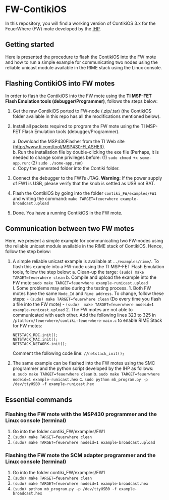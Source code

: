 # FW-ContikiOS

In this repository, you will find a working version of ContikiOS 3.x for the FeuerWhere (FW) mote developed by the [IHP](https://www.ihp-microelectronics.com/en/start.html).

## Getting started

Here is presented the procedure to flash the ContikiOS into the FW mote and how to run a simple example for communicating two nodes using the reliable unicast module available in the RIME stack using the Linux console.  

## Flashing ContikiOS into FW motes

In order to flash the ContikiOS into the FW mote using the **TI MSP-FET Flash Emulation tools (debugger/Programmer)**, follows the steps below: 

1. Get the raw ContikiOS ported to FW-node (.zip/.tar) (the ContikiOS folder available in this repo has all the modifications mentioned below). 

2. Install all packets required to program the FW mote using the TI MSP-FET Flash Emulation tools (debugger/Programmer).

   a. Download the MSP430Flasher from the TI Web site (http://www.ti.com/tool/MSP430-FLASHER).  
   b. Run the installation file by double-clicking the exe file (Perhaps, it is needed to change some privileges before: (1) ```sudo chmod +x some-app.run```; (2) ```sudo ./some-app.run```)  
   c. Copy the generated folder into the Contiki folder. 
  
3. Connect the debugger to the FW1’s JTAG. **Warning:** If the power supply of FW1 is USB, please verify that the knob is settled as USB not BAT. 
  
4.  Flash the ContikiOS by going into the folder ```contiki_FW/examples/FW1``` and writing the command: ```make TARGET=feuerwhere example-broadcast.upload ```

5. Done. You have a running ContikiOS in the FW mote.

## Communication between two FW motes

Here, we present a simple example for communicating two FW-nodes using the reliable unicast module available in the RIME stack of ContikiOS. Hence, follow the step below: 

1. A simple reliable unicast example is available at ```../examples/rime/```. To flash this example into a FW-node using the TI MSP-FET Flash Emulation tools, follow the step below:
   a. Clean-up the targe: ```(sudo) make TARGET=feuerwhere clean``` 
   b. Compile and upload the example into the FW mote:```sudo make TARGET=feuerwhere example-runicast.upload```    
      I. Some problems may arise during the testing process. 
         1. Both FW motes have the same ```Node_Id``` and ```Rime address```. To change, follow these steps: 
            - ```(sudo) make TARGET=feuerwhere clean```  (Do every time you flash a file into the FW mote)
            - ```(sudo)  make TARGET=feuerwhere nodeid=1 example-runicast.upload``` 
         2. The FW motes are not able to communicated with each other. Add the following lines 323 to 325 in ```/platform/feuerwhere/contiki-feuerwhere-main.c``` to enable RIME Stack for FW motes: 
      ``` 
      NETSTACK_RDC.init();
      NETSTACK_MAC.init(); 
      NETSTACK_NETWORK.init();
      ``` 
      Comment the following code line: 
      ```//netstack_init(); ``` 
      
2. The same example can be flashed into the FW motes using the SMC programmer and the python script developed by the IHP as follows:  
   a. ```sudo make TARGET=feuerwhere clean```
   b. ```sudo make TARGET=feuerwhere nodeid=1 example-runicast.hex```
   c. ```sudo python mb_program.py -p /dev/ttyUSB0 -f example-runicast.hex``` 

## Essential commands
### Flashing the FW mote with the MSP430 programmer and the Linux console (terminal)
1. Go into the folder contiki_FW/examples/FW1
2. ```(sudo) make TARGET=feuerwhere clean```
3. ```(sudo) make TARGET=feuerwhere nodeid=1 example-broadcast.upload ```

### Flashing the FW mote the SCM adapter programmer and the Linux console (terminal)
1. Go into the folder contiki_FW/examples/FW1
2. ```(sudo) make TARGET=feuerwhere clean```
3. ```(sudo) make TARGET=feuerwhere nodeid=1 example-broadcast.hex```
4. ```(sudo) python mb_program.py -p /dev/ttyUSB0 -f example-broadcast.hex```
